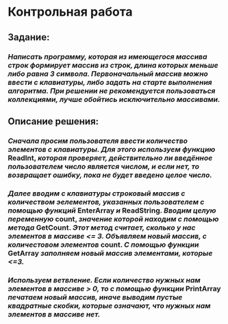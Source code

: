 # Контрольная работа

## **Задание:**

### *Написать программу, которая из имеющегося массива строк формирует массив из строк, длина которых меньше либо равна 3 символа. Первоначальный массив можно ввести с клавиатуры, либо задать на старте выполнения алгоритма. При решении не рекомендуется пользоваться коллекциями, лучше обойтись исключительно массивами.*

## **Описание решения:**

### *Сначала просим пользователя ввести количество элементов с клавиатуры. Для этого используем функцию* **ReadInt**, *которая проверяет, действительно ли введённое пользователем число является числом, и если нет, то возвращает ошибку, пока не будет введено целое число.*

### *Далее вводим с клавиатуры строковый массив с количеством эелементов, указанных пользователем с помощью функций* **EnterArray** *и* **ReadString.** *Вводим целую переменную* **count**, *значение которой находим с помощью метода* **GetCount**. *Этот метод считает, сколько у нас элементов в массиве <= 3. Объявляем новый массив, с количестовом элементов* **count**. *С помощью функции* **GetArray** *заполняем новый массив элементами, которые <=3.*

### *Используем ветвлениe. Если количество нужных нам элементов в массиве > 0, то с помощью функции* **PrintArray** *печатаем новый массив, иначе выводим пустые квадратные скобки, которые означают, что нужных нам элементов в массиве нет.*






